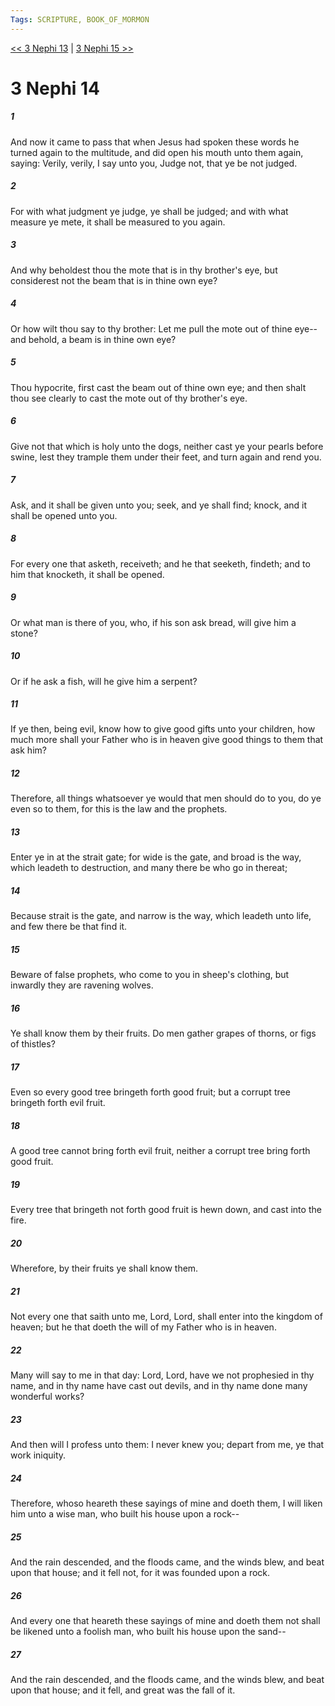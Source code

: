 ```yaml
---
Tags: SCRIPTURE, BOOK_OF_MORMON
---
```


[<< 3 Nephi 13](BOOK_OF_MORMON/11_3_Nephi/3_Nephi_13.md) | [3 Nephi 15 >>](BOOK_OF_MORMON/11_3_Nephi/3_Nephi_15.md)

# 3 Nephi 14

##### 1
 And now it came to pass that when Jesus had spoken these words he turned again to the multitude, and did open his mouth unto them again, saying: Verily, verily, I say unto you, Judge not, that ye be not judged.
##### 2
 For with what judgment ye judge, ye shall be judged; and with what measure ye mete, it shall be measured to you again.
##### 3
 And why beholdest thou the mote that is in thy brother's eye, but considerest not the beam that is in thine own eye?
##### 4
 Or how wilt thou say to thy brother: Let me pull the mote out of thine eye--and behold, a beam is in thine own eye?
##### 5
 Thou hypocrite, first cast the beam out of thine own eye; and then shalt thou see clearly to cast the mote out of thy brother's eye.
##### 6
 Give not that which is holy unto the dogs, neither cast ye your pearls before swine, lest they trample them under their feet, and turn again and rend you.
##### 7
 Ask, and it shall be given unto you; seek, and ye shall find; knock, and it shall be opened unto you.
##### 8
 For every one that asketh, receiveth; and he that seeketh, findeth; and to him that knocketh, it shall be opened.
##### 9
 Or what man is there of you, who, if his son ask bread, will give him a stone?
##### 10
 Or if he ask a fish, will he give him a serpent?
##### 11
 If ye then, being evil, know how to give good gifts unto your children, how much more shall your Father who is in heaven give good things to them that ask him?
##### 12
 Therefore, all things whatsoever ye would that men should do to you, do ye even so to them, for this is the law and the prophets.
##### 13
 Enter ye in at the strait gate; for wide is the gate, and broad is the way, which leadeth to destruction, and many there be who go in thereat;
##### 14
 Because strait is the gate, and narrow is the way, which leadeth unto life, and few there be that find it.
##### 15
 Beware of false prophets, who come to you in sheep's clothing, but inwardly they are ravening wolves.
##### 16
 Ye shall know them by their fruits. Do men gather grapes of thorns, or figs of thistles?
##### 17
 Even so every good tree bringeth forth good fruit; but a corrupt tree bringeth forth evil fruit.
##### 18
 A good tree cannot bring forth evil fruit, neither a corrupt tree bring forth good fruit.
##### 19
 Every tree that bringeth not forth good fruit is hewn down, and cast into the fire.
##### 20
 Wherefore, by their fruits ye shall know them.
##### 21
 Not every one that saith unto me, Lord, Lord, shall enter into the kingdom of heaven; but he that doeth the will of my Father who is in heaven.
##### 22
 Many will say to me in that day: Lord, Lord, have we not prophesied in thy name, and in thy name have cast out devils, and in thy name done many wonderful works?
##### 23
 And then will I profess unto them: I never knew you; depart from me, ye that work iniquity.
##### 24
 Therefore, whoso heareth these sayings of mine and doeth them, I will liken him unto a wise man, who built his house upon a rock--
##### 25
 And the rain descended, and the floods came, and the winds blew, and beat upon that house; and it fell not, for it was founded upon a rock.
##### 26
 And every one that heareth these sayings of mine and doeth them not shall be likened unto a foolish man, who built his house upon the sand--
##### 27
 And the rain descended, and the floods came, and the winds blew, and beat upon that house; and it fell, and great was the fall of it.
